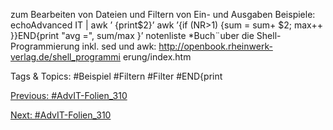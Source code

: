 zum Bearbeiten von Dateien und Filtern von Ein- und Ausgaben
Beispiele: echoAdvanced IT | awk ’ {print$2}’
awk ’{if (NR>1) {sum = sum+ $2; max++ }}END{print "avg =", sum/max }’ notenliste
*Buch¨uber die Shell-Programmierung inkl. sed und awk:
http://openbook.rheinwerk-verlag.de/shell_programmi erung/index.htm

   Tags & Topics:
   #Beispiel
   #Filtern
   #Filter
   #END{print

[Previous: #AdvIT-Folien_310](AdvIT-Folien_310.md)

[Next: #AdvIT-Folien_310](AdvIT-Folien_310.md)
